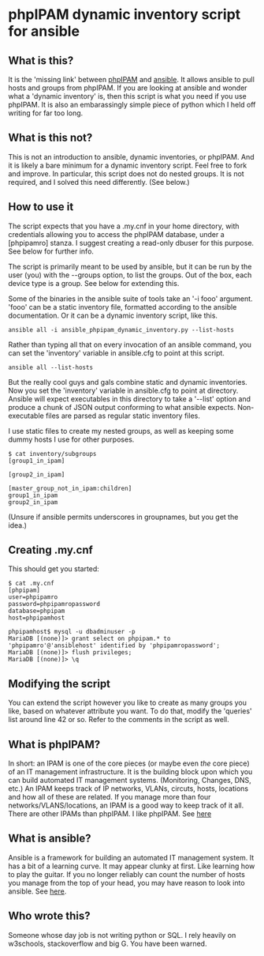 # phpIPAM dynamic inventory script for ansible


## What is this?
It is the 'missing link' between [phpIPAM](https://github.com/phpipam/phpipam) and [ansible](https://github.com/ansible/ansible). It allows ansible to pull hosts and groups from phpIPAM. If you are looking at ansible and wonder what a 'dynamic inventory' is, then this script is what you need if you use phpIPAM. It is also an embarassingly simple piece of python which I held off writing for far too long.


## What is this not?
This is not an introduction to ansible, dynamic inventories, or phpIPAM. And it is likely a bare minimum for a dynamic inventory script. Feel free to fork and improve. In particular, this script does not do nested groups. It is not required, and I solved this need differently. (See below.)


## How to use it
The script expects that you have a .my.cnf in your home directory, with credentials allowing you to access the phpIPAM database, under a [phpipamro] stanza. I suggest creating a read-only dbuser for this purpose. See below for further info.

The script is primarily meant to be used by ansible, but it can be run by the user (you) with the --groups option, to list the groups. Out of the box, each device type is a group. See below for extending this.


Some of the binaries in the ansible suite of tools take an '-i fooo' argument. 'fooo' can be a static inventory file, formatted according to the ansible documentation. Or it can be a dynamic inventory script, like this.

    ansible all -i ansible_phpipam_dynamic_inventory.py --list-hosts

Rather than typing all that on every invocation of an ansible command, you can set the 'inventory' variable in ansible.cfg to point at this script.

    ansible all --list-hosts

But the really cool guys and gals combine static and dynamic inventories. Now you set the 'inventory' variable in ansible.cfg to point at directory. Ansible will expect executables in this directory to take a '--list' option and produce a chunk of JSON output conforming to what ansible expects. Non-executable files are parsed as regular static inventory files.

I use static files to create my nested groups, as well as keeping some dummy hosts I use for other purposes.

```
$ cat inventory/subgroups
[group1_in_ipam]

[group2_in_ipam]

[master_group_not_in_ipam:children]
group1_in_ipam
group2_in_ipam
```

(Unsure if ansible permits underscores in groupnames, but you get the idea.)

## Creating .my.cnf
This should get you started:

```
$ cat .my.cnf
[phpipam]
user=phpipamro
password=phpipamropassword
database=phpipam
host=phpipamhost

phpipamhost$ mysql -u dbadminuser -p
MariaDB [(none)]> grant select on phpipam.* to 'phpipamro'@'ansiblehost' identified by 'phpipamropassword';
MariaDB [(none)]> flush privileges;
MariaDB [(none)]> \q
```


## Modifying the script
You can extend the script however you like to create as many groups you like, based on whatever attribute you want.
To do that, modify the 'queries' list around line 42 or so. Refer to the comments in the script as well.


## What is phpIPAM?
In short: an IPAM is one of the core pieces (or maybe even *the* core piece) of an IT management infrastructure. It is the building block upon which you can build automated IT management systems. (Monitoring, Changes, DNS, etc.) An IPAM keeps track of IP networks, VLANs, circuts, hosts, locations and how all of these are related. If you manage more than four networks/VLANS/locations, an IPAM is a good way to keep track of it all. There are other IPAMs than phpIPAM. I like phpIPAM.
See [here](https://github.com/phpipam/phpipam)


## What is ansible?
Ansible is a framework for building an automated IT management system. It has a bit of a learning curve. It may appear clunky at first. Like learning how to play the guitar. If you no longer reliably can count the number of hosts you manage from the top of your head, you may have reason to look into ansible. 
See [here](https://github.com/ansible/ansible).


## Who wrote this?
Someone whose day job is not writing python or SQL. I rely heavily on w3schools, stackoverflow and big G. You have been warned.

